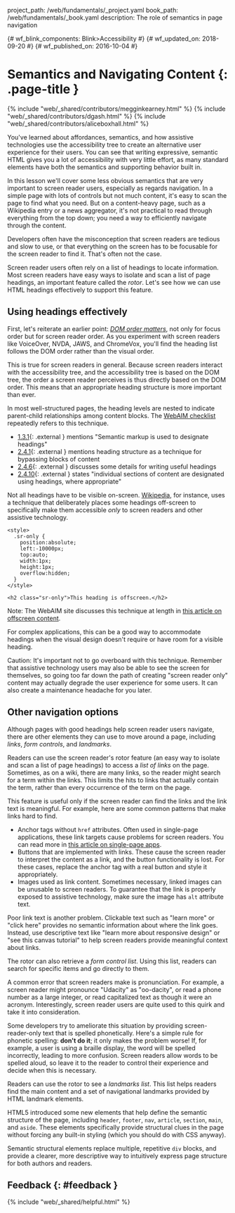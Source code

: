 project_path: /web/fundamentals/_project.yaml book_path: /web/fundamentals/_book.yaml description: The role of semantics in page navigation

{# wf_blink_components: Blink>Accessibility #} {# wf_updated_on: 2018-09-20 #} {# wf_published_on: 2016-10-04 #}

# Semantics and Navigating Content {: .page-title }

{% include "web/_shared/contributors/megginkearney.html" %} {% include "web/_shared/contributors/dgash.html" %} {% include "web/_shared/contributors/aliceboxhall.html" %}

You've learned about affordances, semantics, and how assistive technologies use the accessibility tree to create an alternative user experience for their users. You can see that writing expressive, semantic HTML gives you a lot of accessibility with very little effort, as many standard elements have both the semantics and supporting behavior built in.

In this lesson we'll cover some less obvious semantics that are very important to screen reader users, especially as regards navigation. In a simple page with lots of controls but not much content, it's easy to scan the page to find what you need. But on a content-heavy page, such as a Wikipedia entry or a news aggregator, it's not practical to read through everything from the top down; you need a way to efficiently navigate through the content.

Developers often have the misconception that screen readers are tedious and slow to use, or that everything on the screen has to be focusable for the screen reader to find it. That's often not the case.

Screen reader users often rely on a list of headings to locate information. Most screen readers have easy ways to isolate and scan a list of page headings, an important feature called the *rotor*. Let's see how we can use HTML headings effectively to support this feature.

## Using headings effectively

First, let's reiterate an earlier point: [*DOM order matters*](/web/fundamentals/accessibility/focus/dom-order-matters), not only for focus order but for screen reader order. As you experiment with screen readers like VoiceOver, NVDA, JAWS, and ChromeVox, you'll find the heading list follows the DOM order rather than the visual order.

This is true for screen readers in general. Because screen readers interact with the accessibility tree, and the accessibility tree is based on the DOM tree, the order a screen reader perceives is thus directly based on the DOM order. This means that an appropriate heading structure is more important than ever.

In most well-structured pages, the heading levels are nested to indicate parent-child relationships among content blocks. The [WebAIM checklist](http://webaim.org/standards/wcag/checklist) repeatedly refers to this technique.

- [1.3.1](http://webaim.org/standards/wcag/checklist#sc1.3.1){: .external } mentions "Semantic markup is used to designate headings"
- [2.4.1](http://webaim.org/standards/wcag/checklist#sc2.4.1){: .external } mentions heading structure as a technique for bypassing blocks of content
- [2.4.6](http://webaim.org/standards/wcag/checklist#sc2.4.6){: .external } discusses some details for writing useful headings
- [2.4.10](http://webaim.org/standards/wcag/checklist#sc2.4.10){: .external } states "individual sections of content are designated using headings, where appropriate"

Not all headings have to be visible on-screen. [Wikipedia](https://www.wikipedia.org/), for instance, uses a technique that deliberately places some headings off-screen to specifically make them accessible *only* to screen readers and other assistive technology.

    <style>
      .sr-only {
        position:absolute;
        left:-10000px;
        top:auto;
        width:1px;
        height:1px;
        overflow:hidden;
      }
    </style>
    
    <h2 class="sr-only">This heading is offscreen.</h2>
    

Note: The WebAIM site discusses this technique at length in [this article on offscreen content](http://webaim.org/techniques/css/invisiblecontent/).

For complex applications, this can be a good way to accommodate headings when the visual design doesn't require or have room for a visible heading.

Caution: It's important not to go overboard with this technique. Remember that assistive technology users may also be able to see the screen for themselves, so going too far down the path of creating "screen reader only" content may actually degrade the user experience for some users. It can also create a maintenance headache for you later.

## Other navigation options

Although pages with good headings help screen reader users navigate, there are other elements they can use to move around a page, including *links*, *form controls*, and *landmarks*.

Readers can use the screen reader's rotor feature (an easy way to isolate and scan a list of page headings) to access a *list of links* on the page. Sometimes, as on a wiki, there are many links, so the reader might search for a term within the links. This limits the hits to links that actually contain the term, rather than every occurrence of the term on the page.

This feature is useful only if the screen reader can find the links and the link text is meaningful. For example, here are some common patterns that make links hard to find.

- Anchor tags without `href` attributes. Often used in single-page applications, these link targets cause problems for screen readers. You can read more in [this article on single-page apps](http://neugierig.org/software/blog/2014/02/single-page-app-links.html).
- Buttons that are implemented with links. These cause the screen reader to interpret the content as a link, and the button functionality is lost. For these cases, replace the anchor tag with a real button and style it appropriately.
- Images used as link content. Sometimes necessary, linked images can be unusable to screen readers. To guarantee that the link is properly exposed to assistive technology, make sure the image has `alt` attribute text.

Poor link text is another problem. Clickable text such as "learn more" or "click here" provides no semantic information about where the link goes. Instead, use descriptive text like "learn more about responsive design" or "see this canvas tutorial" to help screen readers provide meaningful context about links.

The rotor can also retrieve a *form control list*. Using this list, readers can search for specific items and go directly to them.

A common error that screen readers make is pronunciation. For example, a screen reader might pronounce "Udacity" as "oo-dacity", or read a phone number as a large integer, or read capitalized text as though it were an acronym. Interestingly, screen reader users are quite used to this quirk and take it into consideration.

Some developers try to ameliorate this situation by providing screen-reader-only text that is spelled phonetically. Here's a simple rule for phonetic spelling: **don't do it**; it only makes the problem worse! If, for example, a user is using a braille display, the word will be spelled incorrectly, leading to more confusion. Screen readers allow words to be spelled aloud, so leave it to the reader to control their experience and decide when this is necessary.

Readers can use the rotor to see a *landmarks list*. This list helps readers find the main content and a set of navigational landmarks provided by HTML landmark elements.

HTML5 introduced some new elements that help define the semantic structure of the page, including `header`, `footer`, `nav`, `article`, `section`, `main`, and `aside`. These elements specifically provide structural clues in the page without forcing any built-in styling (which you should do with CSS anyway).

Semantic structural elements replace multiple, repetitive `div` blocks, and provide a clearer, more descriptive way to intuitively express page structure for both authors and readers.

## Feedback {: #feedback }

{% include "web/_shared/helpful.html" %}